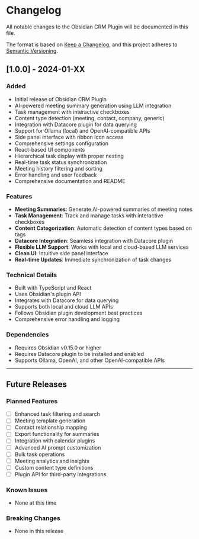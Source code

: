 # Changelog

All notable changes to the Obsidian CRM Plugin will be documented in this file.

The format is based on [Keep a Changelog](https://keepachangelog.com/en/1.0.0/),
and this project adheres to [Semantic Versioning](https://semver.org/spec/v2.0.0.html).

## [1.0.0] - 2024-01-XX

### Added
- Initial release of Obsidian CRM Plugin
- AI-powered meeting summary generation using LLM integration
- Task management with interactive checkboxes
- Content type detection (meeting, contact, company, generic)
- Integration with Datacore plugin for data querying
- Support for Ollama (local) and OpenAI-compatible APIs
- Side panel interface with ribbon icon access
- Comprehensive settings configuration
- React-based UI components
- Hierarchical task display with proper nesting
- Real-time task status synchronization
- Meeting history filtering and sorting
- Error handling and user feedback
- Comprehensive documentation and README

### Features
- **Meeting Summaries**: Generate AI-powered summaries of meeting notes
- **Task Management**: Track and manage tasks with interactive checkboxes
- **Content Categorization**: Automatic detection of content types based on tags
- **Datacore Integration**: Seamless integration with Datacore plugin
- **Flexible LLM Support**: Works with local and cloud-based LLM services
- **Clean UI**: Intuitive side panel interface
- **Real-time Updates**: Immediate synchronization of task changes

### Technical Details
- Built with TypeScript and React
- Uses Obsidian's plugin API
- Integrates with Datacore for data querying
- Supports both local and cloud LLM APIs
- Follows Obsidian plugin development best practices
- Comprehensive error handling and logging

### Dependencies
- Requires Obsidian v0.15.0 or higher
- Requires Datacore plugin to be installed and enabled
- Supports Ollama, OpenAI, and other OpenAI-compatible APIs

---

## Future Releases

### Planned Features
- [ ] Enhanced task filtering and search
- [ ] Meeting template generation
- [ ] Contact relationship mapping
- [ ] Export functionality for summaries
- [ ] Integration with calendar plugins
- [ ] Advanced AI prompt customization
- [ ] Bulk task operations
- [ ] Meeting analytics and insights
- [ ] Custom content type definitions
- [ ] Plugin API for third-party integrations

### Known Issues
- None at this time

### Breaking Changes
- None in this release
